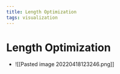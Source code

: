 ```yaml
---
title: Length Optimization
tags: visualization
---
```


# Length Optimization
- ![[Pasted image 20220418123246.png]]




































